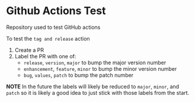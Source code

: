 # Github Actions Test
Repository used to test GitHub actions

To test the `tag and release` action
1. Create a PR
1. Label the PR with one of:
   - `release`, `version`, `major` to bump the major version number
   - `enhancement`, `feature`, `minor` to bump the minor version number
   - `bug`, `values`, `patch` to bump the patch number
   
**NOTE** In the future the labels will likely be reduced to `major`, `minor`, and `patch` so it is likely a good idea to just stick with those labels from the start.
